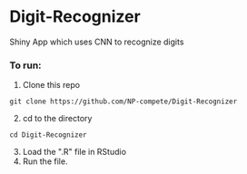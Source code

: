 # Digit-Recognizer
Shiny App which uses CNN to recognize digits

### To run:
1. Clone this repo
```
git clone https://github.com/NP-compete/Digit-Recognizer
```
2. cd to the directory
```
cd Digit-Recognizer
```
3. Load the ".R" file in RStudio
4. Run the file.
